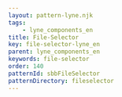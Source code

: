 ```yaml
---
layout: pattern-lyne.njk
tags: 
    - lyne_components_en
title: File-Selector
key: file-selector-lyne_en
parent: lyne_components_en
keywords: file-selector
order: 140
patternId: sbbFileSelector
patternDirectory: fileselector
---
```

